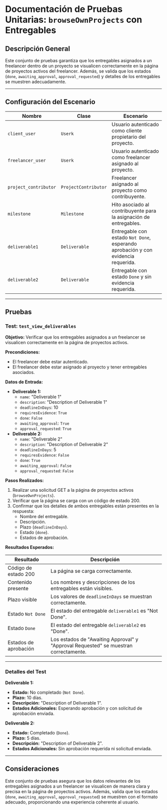# Documentación de Pruebas Unitarias: `browseOwnProjects` con Entregables

## Descripción General
Este conjunto de pruebas garantiza que los entregables asignados a un freelancer dentro de un proyecto se visualicen correctamente en la página de proyectos activos del freelancer. Además, se valida que los estados (`done`, `awaiting_approval`, `approval_requested`) y detalles de los entregables se muestren adecuadamente.

---

## Configuración del Escenario

| **Nombre**             | **Clase**             | **Escenario**                                                                   |
|------------------------|-----------------------|---------------------------------------------------------------------------------|
| `client_user`           | `Userk`              | Usuario autenticado como cliente propietario del proyecto.                     |
| `freelancer_user`       | `Userk`              | Usuario autenticado como freelancer asignado al proyecto.                      |
| `project_contributor`   | `ProjectContributor` | Freelancer asignado al proyecto como contribuyente.                            |
| `milestone`             | `Milestone`          | Hito asociado al contribuyente para la asignación de entregables.              |
| `deliverable1`          | `Deliverable`        | Entregable con estado `Not Done`, esperando aprobación y con evidencia requerida. |
| `deliverable2`          | `Deliverable`        | Entregable con estado `Done` y sin evidencia requerida.                        |

---

## Pruebas

### Test: `test_view_deliverables`

**Objetivo:** Verificar que los entregables asignados a un freelancer se visualicen correctamente en la página de proyectos activos.

**Precondiciones:**
- El freelancer debe estar autenticado.
- El freelancer debe estar asignado al proyecto y tener entregables asociados.

**Datos de Entrada:**
- **Deliverable 1:** 
  - `name`: "Deliverable 1"
  - `description`: "Description of Deliverable 1"
  - `deadlineInDays`: 10
  - `requiresEvidence`: `True`
  - `done`: `False`
  - `awaiting_approval`: `True`
  - `approval_requested`: `True`
- **Deliverable 2:** 
  - `name`: "Deliverable 2"
  - `description`: "Description of Deliverable 2"
  - `deadlineInDays`: 5
  - `requiresEvidence`: `False`
  - `done`: `True`
  - `awaiting_approval`: `False`
  - `approval_requested`: `False`

**Pasos Realizados:**
1. Realizar una solicitud GET a la página de proyectos activos (`browseOwnProjects`).
2. Verificar que la página se carga con un código de estado 200.
3. Confirmar que los detalles de ambos entregables están presentes en la respuesta:
   - Nombre del entregable.
   - Descripción.
   - Plazo (`deadlineInDays`).
   - Estado (`done`).
   - Estados de aprobación.

**Resultados Esperados:**

| **Resultado**                  | **Descripción**                                            |
|--------------------------------|-----------------------------------------------------------|
| Código de estado 200           | La página se carga correctamente.                         |
| Contenido presente             | Los nombres y descripciones de los entregables están visibles. |
| Plazo visible                  | Los valores de `deadlineInDays` se muestran correctamente. |
| Estado `Not Done`              | El estado del entregable `deliverable1` es "Not Done".    |
| Estado `Done`                  | El estado del entregable `deliverable2` es "Done".        |
| Estados de aprobación          | Los estados de "Awaiting Approval" y "Approval Requested" se muestran correctamente. |

---

### Detalles del Test

**Deliverable 1:**
- **Estado:** No completado (`Not Done`).
- **Plazo:** 10 días.
- **Descripción:** "Description of Deliverable 1".
- **Estados Adicionales:** Esperando aprobación y con solicitud de aprobación enviada.

**Deliverable 2:**
- **Estado:** Completado (`Done`).
- **Plazo:** 5 días.
- **Descripción:** "Description of Deliverable 2".
- **Estados Adicionales:** Sin aprobación requerida ni solicitud enviada.

---

## Consideraciones
Este conjunto de pruebas asegura que los datos relevantes de los entregables asignados a un freelancer se visualicen de manera clara y precisa en la página de proyectos activos. Además, valida que los estados (`done`, `awaiting_approval`, `approval_requested`) se muestren con el formato adecuado, proporcionando una experiencia coherente al usuario.
